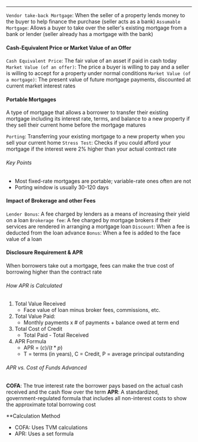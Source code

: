 ***
`Vendor take-back Mortgage`: When the seller of a property lends money to the buyer to help finance the purchase (seller acts as a bank)
`Assumable Mortgage`: Allows a buyer to take over the seller's existing mortgage from a bank or lender (seller already has a mortgage with the bank)

#### Cash-Equivalent Price  or Market Value of an Offer
`Cash Equivalent Price`:  The fair value of an asset if paid in cash today
`Market Value (of an offer)`: The price a buyer is willing to pay and a seller is willing to accept for a property under normal conditions
`Market Value (of a mortgage)`: The present value of future mortgage payments, discounted at current market interest rates

#### Portable Mortgages
A type of mortgage that allows a borrower to transfer their existing mortgage including its interest rate, terms, and balance to a new property if they sell their current home before the mortgage matures

`Porting`: Transferring your existing mortgage to a new property when you sell your current home
`Stress Test`: Checks if you could afford your mortgage if the interest were 2% higher than your actual contract rate

###### Key Points
* Most fixed-rate mortgages are portable; variable-rate ones often are not
* Porting window is usually 30-120 days


#### Impact of Brokerage and other Fees
`Lender Bonus`: A fee charged by lenders as a means of increasing their yield on a loan
`Brokerage fee`: A fee charged by mortgage brokers if their services are rendered in arranging a mortgage loan
`Discount`: When a fee is deducted from the loan advance
`Bonus`: When a fee is added to the face value of a loan

#### Disclosure Requirement & APR
When borrowers take out a mortgage, fees can make the true cost of borrowing higher than the contract rate

###### How APR is Calculated
1. Total Value Received
	* Face value of loan minus broker fees, commissions, etc.
2. Total Value Paid:
	* Monthly payments x # of payments + balance owed at term end
3. Total Cost of Credit
	* Total Paid - Total Received
4. APR Formula
	* APR = $(c)/(t * p)$
	* T = terms (in years), C = Credit, P = average principal outstanding

###### APR vs. Cost of Funds Advanced
**COFA**: The true interest rate the borrower pays based on the actual cash received and the cash flow over the term
**APR**: A standardized, government-regulated formula that includes all non-interest costs to show the approximate total borrowing cost

**Calculation Method
* COFA: Uses TVM calculations
* APR: Uses a set formula